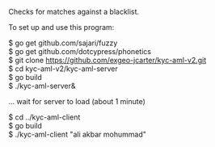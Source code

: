 Checks for matches against a blacklist.  

To set up and use this program:  

$ go get github.com/sajari/fuzzy  
$ go get github.com/dotcypress/phonetics  
$ git clone https://github.com/exgeo-jcarter/kyc-aml-v2.git  
$ cd kyc-aml-v2/kyc-aml-server  
$ go build  
$ ./kyc-aml-server&  

... wait for server to load (about 1 minute)  

$ cd ../kyc-aml-client  
$ go build  
$ ./kyc-aml-client "ali akbar mohummad"  

